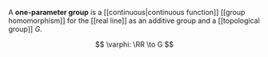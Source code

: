 A **one-parameter group** is a [[continuous|continuous function]] [[group homomorphism]] for the [[real line]] as an additive group and a [[topological group]] $G$.

$$
\varphi: \RR \to G
$$